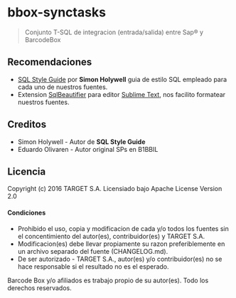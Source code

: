# bbox-synctasks
> Conjunto T-SQL de integracion (entrada/salida) entre Sap® y BarcodeBox

## Recomendaciones
* [SQL Style Guide](http://www.sqlstyle.guide/) por __Simon Holywell__ guia de estilo SQL empleado para cada uno de nuestros fuentes.
* Extension [SqlBeautifier](https://github.com/zsong/SqlBeautifier) para editor [Sublime Text](https://www.sublimetext.com/), nos facilito formatear nuestros fuentes.

## Creditos
* Simon Holywell - Autor de __SQL Style Guide__
* Eduardo Olivaren - Autor original SPs en B1BBIL

## Licencia
Copyright (c) 2016 TARGET S.A. Licensiado bajo Apache License Version 2.0

#### Condiciones
- Prohibido el uso, copia y modificacion de cada y/o todos los fuentes sin el concentimiento del autor(es), contribuidor(es) y TARGET S.A.
- Modificacion(es) debe llevar propiamente su razon preferiblemente en un archivo separado del fuente (CHANGELOG.md).
- De ser autorizado - TARGET S.A., autor(es) y/o contribuidor(es) no se hace responsable si el resultado no es el esperado.

Barcode Box y/o afiliados es trabajo propio de su autor(es). Todo los derechos reservados.